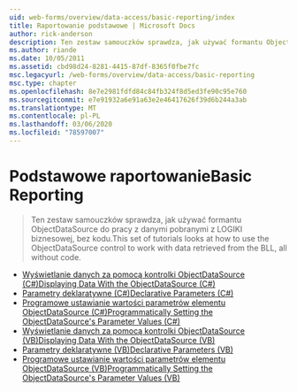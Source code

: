 ```yaml
---
uid: web-forms/overview/data-access/basic-reporting/index
title: Raportowanie podstawowe | Microsoft Docs
author: rick-anderson
description: Ten zestaw samouczków sprawdza, jak używać formantu ObjectDataSource do pracy z danymi pobranymi z LOGIKI biznesowej, bez kodu.
ms.author: riande
ms.date: 10/05/2011
ms.assetid: cbd98d24-8281-4415-87df-8365f0fbe7fc
msc.legacyurl: /web-forms/overview/data-access/basic-reporting
msc.type: chapter
ms.openlocfilehash: 8e7e2981fdfd84c84fb324f8d5ed3fe90c95e760
ms.sourcegitcommit: e7e91932a6e91a63e2e46417626f39d6b244a3ab
ms.translationtype: MT
ms.contentlocale: pl-PL
ms.lasthandoff: 03/06/2020
ms.locfileid: "78597007"
---
```

# <a name="basic-reporting"></a><span data-ttu-id="89cad-103">Podstawowe raportowanie</span><span class="sxs-lookup"><span data-stu-id="89cad-103">Basic Reporting</span></span>

> <span data-ttu-id="89cad-104">Ten zestaw samouczków sprawdza, jak używać formantu ObjectDataSource do pracy z danymi pobranymi z LOGIKI biznesowej, bez kodu.</span><span class="sxs-lookup"><span data-stu-id="89cad-104">This set of tutorials looks at how to use the ObjectDataSource control to work with data retrieved from the BLL, all without code.</span></span>

- [<span data-ttu-id="89cad-105">Wyświetlanie danych za pomocą kontrolki ObjectDataSource (C#)</span><span class="sxs-lookup"><span data-stu-id="89cad-105">Displaying Data With the ObjectDataSource (C#)</span></span>](displaying-data-with-the-objectdatasource-cs.md)
- [<span data-ttu-id="89cad-106">Parametry deklaratywne (C#)</span><span class="sxs-lookup"><span data-stu-id="89cad-106">Declarative Parameters (C#)</span></span>](declarative-parameters-cs.md)
- [<span data-ttu-id="89cad-107">Programowe ustawianie wartości parametrów elementu ObjectDataSource (C#)</span><span class="sxs-lookup"><span data-stu-id="89cad-107">Programmatically Setting the ObjectDataSource's Parameter Values (C#)</span></span>](programmatically-setting-the-objectdatasource-s-parameter-values-cs.md)
- [<span data-ttu-id="89cad-108">Wyświetlanie danych za pomocą kontrolki ObjectDataSource (VB)</span><span class="sxs-lookup"><span data-stu-id="89cad-108">Displaying Data With the ObjectDataSource (VB)</span></span>](displaying-data-with-the-objectdatasource-vb.md)
- [<span data-ttu-id="89cad-109">Parametry deklaratywne (VB)</span><span class="sxs-lookup"><span data-stu-id="89cad-109">Declarative Parameters (VB)</span></span>](declarative-parameters-vb.md)
- [<span data-ttu-id="89cad-110">Programowe ustawianie wartości parametrów elementu ObjectDataSource (VB)</span><span class="sxs-lookup"><span data-stu-id="89cad-110">Programmatically Setting the ObjectDataSource's Parameter Values (VB)</span></span>](programmatically-setting-the-objectdatasource-s-parameter-values-vb.md)
